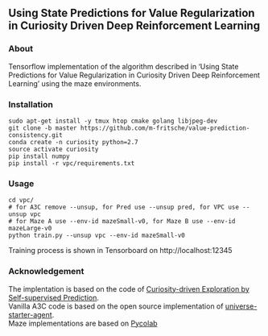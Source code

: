 ## Using State Predictions for Value Regularization in Curiosity Driven Deep Reinforcement Learning ##

### About
Tensorflow implementation of the algorithm described in ‘Using State Predictions for Value Regularization in Curiosity Driven Deep Reinforcement Learning’ using the maze environments.

### Installation
  ```Shell
  sudo apt-get install -y tmux htop cmake golang libjpeg-dev
  git clone -b master https://github.com/m-fritsche/value-prediction-consistency.git
  conda create -n curiosity python=2.7
  source activate curiosity
  pip install numpy
  pip install -r vpc/requirements.txt
  ```

### Usage
  ```Shell
  cd vpc/
  # for A3C remove --unsup, for Pred use --unsup pred, for VPC use --unsup vpc
  # for Maze A use --env-id mazeSmall-v0, for Maze B use --env-id mazeLarge-v0
  python train.py --unsup vpc --env-id mazeSmall-v0
  ```
  Training process is shown in Tensorboard on http://localhost:12345

### Acknowledgement
The implentation is based on the code of [Curiosity-driven Exploration by Self-supervised Prediction](https://github.com/pathak22/noreward-rl).  
Vanilla A3C code is based on the open source implementation of [universe-starter-agent](https://github.com/openai/universe-starter-agent).  
Maze implementations are based on [Pycolab](https://github.com/deepmind/pycolab)
